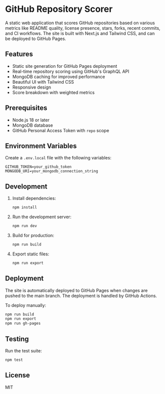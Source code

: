 # GitHub Repository Scorer

A static web application that scores GitHub repositories based on various metrics like README quality, license presence, stars, forks, recent commits, and CI workflows. The site is built with Next.js and Tailwind CSS, and can be deployed to GitHub Pages.

## Features

- Static site generation for GitHub Pages deployment
- Real-time repository scoring using GitHub's GraphQL API
- MongoDB caching for improved performance
- Beautiful UI with Tailwind CSS
- Responsive design
- Score breakdown with weighted metrics

## Prerequisites

- Node.js 18 or later
- MongoDB database
- GitHub Personal Access Token with `repo` scope

## Environment Variables

Create a `.env.local` file with the following variables:

```env
GITHUB_TOKEN=your_github_token
MONGODB_URI=your_mongodb_connection_string
```

## Development

1. Install dependencies:
   ```bash
   npm install
   ```

2. Run the development server:
   ```bash
   npm run dev
   ```

3. Build for production:
   ```bash
   npm run build
   ```

4. Export static files:
   ```bash
   npm run export
   ```

## Deployment

The site is automatically deployed to GitHub Pages when changes are pushed to the main branch. The deployment is handled by GitHub Actions.

To deploy manually:

```bash
npm run build
npm run export
npm run gh-pages
```

## Testing

Run the test suite:

```bash
npm test
```

## License

MIT 